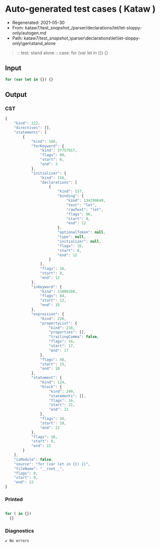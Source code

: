 # Auto-generated test cases ( Kataw )
- Regenerated: 2021-05-30
- From: kataw7/test\__snapshot__/parser/declarations/let/let-sloppy-only/autogen.md
- Path: kataw7/test\__snapshot__\parser\declarations\let\let-sloppy-only\gen\stand_alone
> :: test: stand alone
> :: case: for (var let in {}) {}
## Input

`````js
for (var let in {}) {}
`````
## Output

### CST

```javascript
{
    "kind": 122,
    "directives": [],
    "statements": [
        {
            "kind": 166,
            "forKeyword": {
                "kind": 37757017,
                "flags": 80,
                "start": 0,
                "end": 3
            },
            "initializer": {
                "kind": 156,
                "declarations": [
                    {
                        "kind": 157,
                        "binding": {
                            "kind": 134299649,
                            "text": "let",
                            "rawText": "let",
                            "flags": 96,
                            "start": 8,
                            "end": 12
                        },
                        "optionalToken": null,
                        "type": null,
                        "initializer": null,
                        "flags": 16,
                        "start": 8,
                        "end": 12
                    }
                ],
                "flags": 16,
                "start": 8,
                "end": 12
            },
            "inKeyword": {
                "kind": 21006388,
                "flags": 64,
                "start": 12,
                "end": 15
            },
            "expression": {
                "kind": 220,
                "propertyList": {
                    "kind": 218,
                    "properties": [],
                    "trailingComma": false,
                    "flags": 16,
                    "start": 17,
                    "end": 17
                },
                "flags": 48,
                "start": 15,
                "end": 18
            },
            "statement": {
                "kind": 124,
                "block": {
                    "kind": 249,
                    "statements": [],
                    "flags": 16,
                    "start": 21,
                    "end": 21
                },
                "flags": 16,
                "start": 19,
                "end": 22
            },
            "flags": 16,
            "start": 0,
            "end": 22
        }
    ],
    "isModule": false,
    "source": "for (var let in {}) {}",
    "fileName": "__root__",
    "flags": 0,
    "start": 0,
    "end": 22
}
```

### Printed

```javascript

for ( in {})
  {}
```

### Diagnostics

```javascript
✔ No errors
```

